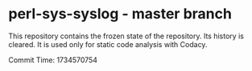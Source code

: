 # perl-sys-syslog - master branch

This repository contains the frozen state of the repository.
Its history is cleared. It is used only for static code
analysis with Codacy.

Commit Time: 1734570754